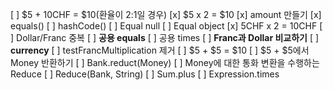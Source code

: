 [ ] $5 + 10CHF = $10(환율이 2:1일 경우)
[x] $5 x 2 = $10
[x] amount 만들기
[x] equals()
[ ] hashCode()
[ ] Equal null
[ ] Equal object
[x] 5CHF x 2 = 10CHF
[ ] Dollar/Franc 중복
[ ] **공용 equals**
[ ] 공용 times
[ ] **Franc과 Dollar 비교하기**
[ ] **currency**
[ ] testFrancMultiplication 제거
[ ] $5 + $5 = $10
[ ] $5 + $5에서 Money 반환하기
[ ] Bank.reduct(Money)
[ ] Money에 대한 통화 변환을 수행하는 Reduce
[ ] Reduce(Bank, String)
[ ] Sum.plus
[ ] Expression.times
